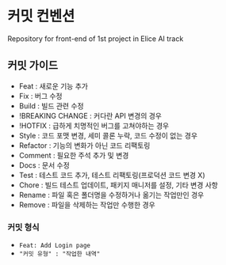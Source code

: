 # 커밋 컨벤션
Repository for front-end of 1st project in Elice AI track
## 커밋 가이드
 - Feat : 새로운 기능 추가
 - Fix : 버그 수정
 - Build : 빌드 관련 수정
 - !BREAKING CHANGE : 커다란 API 변경의 경우
 - !HOTFIX : 급하게 치명적인 버그를 고쳐야하는 경우
 - Style : 코드 포맷 변경, 세미 콜론 누락, 코드 수정이 없는 경우
 - Refactor : 기능의 변화가 아닌 코드 리팩토링
 - Comment : 필요한 주석 추가 및 변경
 - Docs : 문서 수정
 - Test : 테스트 코드 추가, 테스트 리팩토링(프로덕션 코드 변경 X)
 - Chore : 빌드 테스트 업데이트, 패키지 매니저를 설정, 기타 변경 사항
 - Rename : 파일 혹은 폴더명을 수정하거나 옮기는 작업만인 경우
 - Remove : 파일을 삭제하는 작업만 수행한 경우

 ### 커밋 형식
 - `Feat: Add Login page`
 - `"커밋 유형" : "작업한 내역"`
